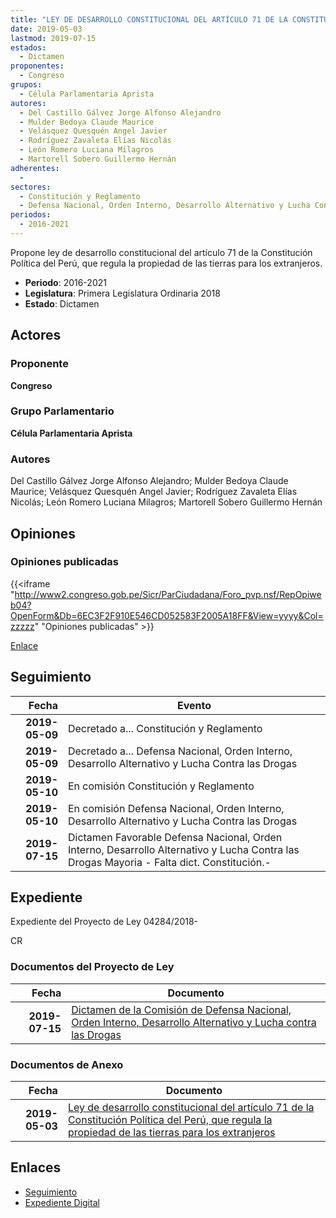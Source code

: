 ```yaml
---
title: "LEY DE DESARROLLO CONSTITUCIONAL DEL ARTÍCULO 71 DE LA CONSTITUCIÓN POLÍTICA DEL PERÚ, QUE REGULA LA PROPIEDAD DE LAS TIERRAS PARA LOS EXTRANJEROS"
date: 2019-05-03
lastmod: 2019-07-15
estados: 
  - Dictamen
proponentes: 
  - Congreso
grupos: 
  - Célula Parlamentaria Aprista
autores: 
  - Del Castillo Gálvez Jorge Alfonso Alejandro
  - Mulder Bedoya Claude Maurice
  - Velásquez Quesquén Angel Javier
  - Rodríguez Zavaleta Elías Nicolás
  - León Romero Luciana Milagros
  - Martorell Sobero Guillermo Hernán
adherentes: 
  - 
sectores: 
  - Constitución y Reglamento
  - Defensa Nacional, Orden Interno, Desarrollo Alternativo y Lucha Contra las Drogas
periodos: 
  - 2016-2021
---
```


Propone ley de desarrollo constitucional del artículo 71 de la Constitución Política del Perú, que regula la propiedad de las tierras para los extranjeros.

- **Periodo**: 2016-2021
- **Legislatura**: Primera Legislatura Ordinaria 2018
- **Estado**: Dictamen

## Actores

### Proponente

**Congreso**

### Grupo Parlamentario

**Célula Parlamentaria Aprista**

### Autores

Del Castillo Gálvez Jorge Alfonso Alejandro; Mulder Bedoya Claude Maurice; Velásquez Quesquén Angel Javier; Rodríguez Zavaleta Elías Nicolás; León Romero Luciana Milagros; Martorell Sobero Guillermo Hernán


## Opiniones

### Opiniones publicadas

{{<iframe "http://www2.congreso.gob.pe/Sicr/ParCiudadana/Foro_pvp.nsf/RepOpiweb04?OpenForm&Db=6EC3F2F910E546CD052583F2005A18FF&View=yyyy&Col=zzzzz" "Opiniones publicadas" >}}

[Enlace](http://www2.congreso.gob.pe/Sicr/ParCiudadana/Foro_pvp.nsf/RepOpiweb04?OpenForm&Db=6EC3F2F910E546CD052583F2005A18FF&View=yyyy&Col=zzzzz)

## Seguimiento

| Fecha | Evento |
|------:|--------|
| **2019-05-09** | Decretado a... Constitución y Reglamento|
| **2019-05-09** | Decretado a... Defensa Nacional, Orden Interno, Desarrollo Alternativo y Lucha Contra las Drogas|
| **2019-05-10** | En comisión Constitución y Reglamento|
| **2019-05-10** | En comisión Defensa Nacional, Orden Interno, Desarrollo Alternativo y Lucha Contra las Drogas|
| **2019-07-15** | Dictamen Favorable Defensa Nacional, Orden Interno, Desarrollo Alternativo y Lucha Contra las Drogas Mayoria - Falta dict. Constitución.-|


## Expediente

Expediente del Proyecto de Ley 04284/2018-

CR


### Documentos del Proyecto de Ley

| Fecha | Documento |
|------:|--------|
| **2019-07-15** | [Dictamen de la Comisión de Defensa Nacional, Orden Interno, Desarrollo Alternativo y Lucha contra las Drogas](http://www.leyes.congreso.gob.pe/Documentos/2016_2021/Dictamenes/Proyectos_de_Ley/04284DC07MAY20190715.pdf) |

### Documentos de Anexo

| Fecha | Documento |
|------:|--------|
| **2019-05-03** | [Ley de desarrollo constitucional del artículo 71 de la Constitución Política del Perú, que regula la propiedad de las tierras para los extranjeros](http://www.leyes.congreso.gob.pe/Documentos/2016_2021/Proyectos_de_Ley_y_de_Resoluciones_Legislativas/PL0428420190503..pdf) |

## Enlaces 

- [Seguimiento](http://www2.congreso.gob.pehttp://www2.congreso.gob.pe/Sicr/TraDocEstProc/CLProLey2016.nsf/f7fff46988ca05b1052578e100829cc7/7f18fee431e7a75c052583ef00804d2d?OpenDocument)
- [Expediente Digital](http://www2.congreso.gob.pehttp://www2.congreso.gob.pe/Sicr/TraDocEstProc/CLProLey2016.nsf/f7fff46988ca05b1052578e100829cc7/7f18fee431e7a75c052583ef00804d2d?OpenDocument&Click=05257FB7005EB655.eb71d0cf91d8294e05256cdf006b5706/$Body/0.1C6C)
